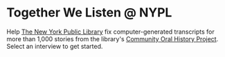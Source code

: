 # Together We Listen @ NYPL

Help [The New York Public Library](http://www.nypl.org/) fix computer-generated transcripts for more than 1,000 stories from the library's [Community Oral History Project](http://oralhistory.nypl.org/). Select an interview to get started.
